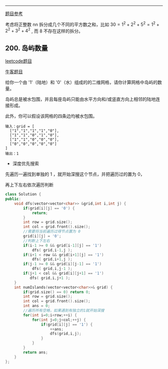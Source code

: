 
-------

[题目参考](https://blog.csdn.net/dianshu1593/article/details/101523861?utm_medium=distribute.pc_relevant_t0.none-task-blog-2%7Edefault%7EBlogCommendFromMachineLearnPai2%7Edefault-1.essearch_pc_relevant&depth_1-utm_source=distribute.pc_relevant_t0.none-task-blog-2%7Edefault%7EBlogCommendFromMachineLearnPai2%7Edefault-1.essearch_pc_relevant)

考虑将正整数 nn 拆分成几个不同的平方数之和，比如 $30 = 1^2 + 2^2 + 5^2 = 1^2 + 2^2 + 3^2 + 4^2$ , 而 8 不存在这样的拆分。


## 200. 岛屿数量

[leetcode题目](https://leetcode-cn.com/problems/number-of-islands/)

[牛客题目](https://www.nowcoder.com/practice/0c9664d1554e466aa107d899418e814e?tpId=188&&tqId=38590&rp=1&ru=/activity/oj&qru=/ta/job-code-high-week/question-ranking)

给你一个由 '1'（陆地）和 '0'（水）组成的的二维网格，请你计算网格中岛屿的数量。

岛屿总是被水包围，并且每座岛屿只能由水平方向和/或竖直方向上相邻的陆地连接形成。

此外，你可以假设该网格的四条边均被水包围。

```
输入：grid = [
  ["1","1","1","1","0"],
  ["1","1","0","1","0"],
  ["1","1","0","0","0"],
  ["0","0","0","0","0"]
]
输出：1
```


- 深度优先搜索

先遍历一遍找到单独的 1 ，就开始深搜这个节点，并把遍历过的置为 0，

再上下左右依次遍历判断

```cpp
class Solution {
public:
    void dfs(vector<vector<char>> &grid,int i,int j) {
        if(grid[i][j] == '0') {
            return;
        }
        int row = grid.size();
        int col = grid.front().size();
        //需要将当前遍历过得节点置为 0 
        grid[i][j] = '0';
        //判断上下左右
        if(i-1 >= 0 && grid[i-1][j] == '1') 
            dfs( grid,i-1,j );
        if(i+1 < row && grid[i+1][j] == '1') 
            dfs( grid,i+1,j );
        if(j-1 >= 0 && grid[i][j-1] == '1')
            dfs( grid,i,j-1 );
        if(j+1 < col && grid[i][j+1] == '1') 
           dfs( grid,i,j+1 );
    }
    int numIslands(vector<vector<char>>& grid) {
        if(grid.size() == 0) return 0;
        int row = grid.size();
        int col = grid.front().size();
        int ans = 0;
        //遍历所有空格，如果遇到有独立的1就开始深搜
        for(int i=0;i<row;++i) {
            for(int j=0;j<col;++j) {
                if(grid[i][j] == '1') {
                    ++ans;
                    dfs(grid,i,j);
                }
            }
        }
        return ans;
    }
};
```

